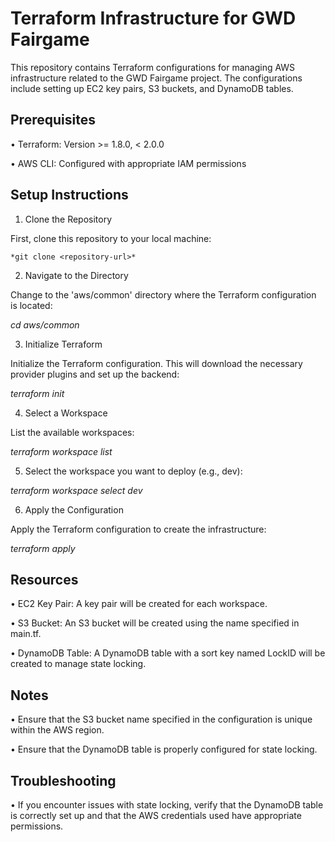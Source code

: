 # Terraform Infrastructure for GWD Fairgame

This repository contains Terraform configurations for managing AWS infrastructure related to the GWD Fairgame project. The configurations include setting up EC2 key pairs, S3 buckets, and DynamoDB tables.

## Prerequisites

•   Terraform: Version >= 1.8.0, < 2.0.0

•   AWS CLI: Configured with appropriate IAM permissions

## Setup Instructions

1. Clone the Repository

First, clone this repository to your local machine:

    *git clone <repository-url>*

2. Navigate to the Directory

Change to the 'aws/common' directory where the Terraform configuration is located:

*cd aws/common*

3. Initialize Terraform

Initialize the Terraform configuration. This will download the necessary provider plugins and set up the backend:

*terraform init*

4. Select a Workspace

List the available workspaces:

*terraform workspace list*

5. Select the workspace you want to deploy (e.g., dev):

*terraform workspace select dev*

6. Apply the Configuration

Apply the Terraform configuration to create the infrastructure:

*terraform apply*

## Resources

•   EC2 Key Pair: A key pair will be created for each workspace.

•   S3 Bucket: An S3 bucket will be created using the name specified in main.tf.

•   DynamoDB Table: A DynamoDB table with a sort key named LockID will be created to manage state locking.

## Notes

•   Ensure that the S3 bucket name specified in the configuration is unique within the AWS region.

•   Ensure that the DynamoDB table is properly configured for state locking.

## Troubleshooting

•   If you encounter issues with state locking, verify that the DynamoDB table is correctly set up and that the AWS credentials used have appropriate permissions.